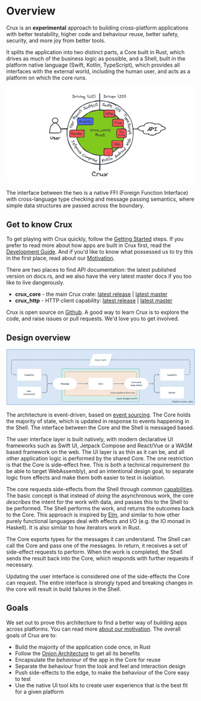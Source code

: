 # Overview

Crux is an **experimental** approach to building cross-platform applications with better testability, higher code and behaviour reuse, better safety, security, and more joy from better tools.

It splits the application into two distinct parts, a Core built in Rust, which drives as much of the business logic as possible, and a Shell, built in the platform native language (Swift, Kotlin, TypeScript), which provides all interfaces with the external world, including the human user, and acts as a platform on which the core runs.

![Crux](./crux.png)

The interface between the two is a native FFI (Foreign Function Interface) with cross-language type checking and message passing semantics, where simple data structures are passed across the boundary.

## Get to know Crux

To get playing with Crux quickly, follow the [Getting Started](./getting_started/core.md) steps. If you prefer to read more about how apps are built in Crux first, read the [Development Guide](./guide/hello_world.md). And if you'd like to know what possessed us to try this in the first place, read about our [Motivation](./motivation.md).

There are two places to find API documentation: the latest published version on docs.rs, and we also have the very latest master docs if you too like to live dangerously.

- **crux_core** - the main Crux crate: [latest release](https://docs.rs/crux_core/latest/crux_core/) | [latest master](https://redbadger.github.io/crux/master_api_docs/crux_core/)
- **crux_http** - HTTP client capability: [latest release](https://docs.rs/crux_http/latest/crux_http/) | [latest master](https://redbadger.github.io/crux/master_api_docs/crux_http/)

Crux is open source on [Github](https://github.com/redbadger/crux). A good way to learn Crux is to explore the code, and raise issues or pull requests. We'd love you to get involved.

## Design overview

![Architecture](./architecture.png)

The architecture is event-driven, based on [event sourcing](https://martinfowler.com/eaaDev/EventSourcing.html). The Core holds the majority of state, which is updated in response to events happening in the Shell. The interface between the Core and the Shell is messaged based.

The user interface layer is built natively, with modern declarative UI frameworks such as Swift UI, Jetpack Compose and React/Vue or a WASM based framework on the web. The UI layer is as thin as it can be, and all other application logic is performed by the shared Core. The one restriction is that the Core is side–effect free. This is both a technical requirement (to be able to target WebAssembly), and an intentional design goal, to separate logic from effects and make them both easier to test in isolation.

The core requests side-effects from the Shell through common [capabilities](./guide/capabilities.md). The basic concept is that instead of _doing_ the asynchronous work, the core _describes_ the intent for the work with data, and passes this to the Shell to be performed. The Shell performs the work, and returns the outcomes back to the Core. This approach is inspired by [Elm](https://elm-lang.org/), and similar to how other purely functional languages deal with effects and I/O (e.g. the IO monad in Haskell). It is also similar to how iterators work in Rust.

The Core exports types for the messages it can understand. The Shell can call the Core and pass one of the messages. In return, it receives a set of side-effect requests to perform. When the work is completed, the Shell sends the result back into the Core, which responds with further requests if necessary.

Updating the user interface is considered one of the side-effects the Core can request. The entire interface is strongly typed and breaking changes in the core will result in build failures in the Shell.

## Goals

We set out to prove this architecture to find a better way of building apps across platforms. You can read more [about our motivation](./motivation.md). The overall goals of Crux are to:

- Build the majority of the application code once, in Rust
- Follow the [Onion Architecture](https://jeffreypalermo.com/2008/07/the-onion-architecture-part-1/) to get all its benefits
- Encapsulate the _behaviour_ of the app in the Core for reuse
- Separate the behaviour from the look and feel and interaction design
- Push side-effects to the edge, to make the behaviour of the Core easy to test
- Use the native UI tool kits to create user experience that is the best fit for a given platform
